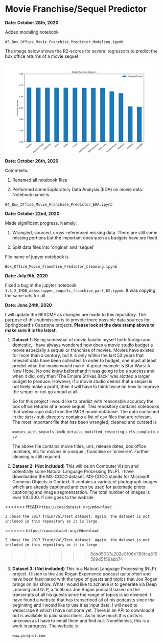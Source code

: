 # Movie Franchise/Sequel Predictor

**Date: October 28th, 2020**

Added modeling notebook

`05_Box_Office_Movie_Franchise_Predictor_Modeling.ipynb`

The image below shows the R2-scores for several regressors to predict the box office returns of a movie sequel

![r2_score_option1](./images/model_r2_scores_option1.svg)


**Date: October 26th, 2020**

Comments:

1. Renamed all notebook files

2. Performed some Exploratory Data Analysis (EDA) on movie data. Notebook name is 

`04_Box_Office_Movie_Franchise_Predictor_EDA.ipynb`



**Date: October 22nd, 2020**

Made significant progress. Namely:

1. Wrangled, sourced, cross-referenced missing data. There are still some missing portions but the important ones such as budgets have are fixed.


2. Split data files into 'original' and 'sequel'

File name of jupyer notebook is 

`Box_Office_Movie_Franchise_Predictor_Cleaning.ipynb`

**Date: July 9th, 2020**

Fixed a bug in the jupyter notebook `3.5.2_IMDB_webscrapper_sequels_franchise_part_02.ipynb`. It was copying the same urls for all.



**Date: June 24th, 2020**

I will update the README as changes are made to this repository. The purpose of this submission is to provide three possible data sources for Springboard's Capstone projects. **Please look at the date stamp above to make sure it is the latest**. 

1. **Dataset 1:** Being somewhat of movie fanatic myself both foreign and domestic, I have always wondered how does a movie studio budget a movie especially a sequel or franchise of movies. Movies have existed for more than a century, but it is only within the last 50 years that relevant data have been collected. In order to budget, one must at least predict what the movie would make. A great example is Star Wars: A New Hope. No one knew beforehand it was going to be a success and when it did, only then 'The Empire Strikes Back' was alotted a larger budget to produce. However, if a movie studio deems that a sequel is not likely make a profit, then it will have to think twice on how to improve the sequel or not go ahead at all.
    
    So for this project I would like to predict with reasonable accuracy the box office returns of a movie sequel. This repository contains notebooks that webscrape data from the IMDB movie database. The data contained in the `data/` sub-directory contains a list of csv files that are relevant. The most important file that has been wrangled, cleaned and curated is 
    
    `movies_with_sequels_imdb_details_modified_restoring_urls_complete.csv`
    
    
   The above file contains movie titles, urls, release dates, box office numbers, etc for movies in a sequel, franchise or 'universe'. Further cleaning is still required.
   
    
2. **Dataset 2: (Not included)** This will be on Computer Vision and potentially some Natural Language Processing (NLP). I have downloaded the MS-COCO dataset. MS-COCO stands for Microsoft Common Objects in Context. It contains a variety of photograph images which are already captioned and can be used for automatic photo captioning and image segmenatation. The total number of images is over 100,000. If one goes to the website  

<<<<<<< HEAD
   `https://cocodataset.org/#download` 
  
	I chose the 2017 Train/Val/Test dataset. Again, the dataset is not included in this repository as it is large.
=======
	`https://cocodataset.org/#download` 
  
  	I chose the 2017 Train/Val/Test dataset. Again, the dataset is not included in this repository as it is large.
>>>>>>> 8db05037a202e0f06b780fca819589d5159abb74
  
3. **Dataset 3: (Not included)** This is a Natural Language Processing (NLP) project. I listen to the Joe Rogan Experience podcast quite often and have been fascinated with the type of guests and topics that Joe Rogan brings on his show. What I would like to achieve is to generate via Deep Learning and NLP, a fictitious Joe Rogan podcast based on the transcripts of all his guests since the range of topics is so diversed. I have found a website that has transcribed all of his podcasts since the beginning and I would like to use it as input data. I will need to webscrape it which I have not done yet. There is an API to download it but is available to paid subscribers. As to how much this costs is unknown as I have to email them and find out. Nonetheless, this is a work in progress. The website is 

	`www.podgist.com`

   

